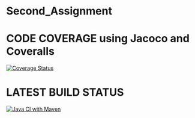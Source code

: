 # Second_Assignment

# CODE COVERAGE using Jacoco and Coveralls
[![Coverage Status](https://coveralls.io/repos/github/[user]/[repo]/badge.svg?branch=main)](https://coveralls.io/github/[user]/[repo]?branch=main)

# LATEST BUILD STATUS
[![Java CI with Maven](https://github.com/[user]/[repo]/actions/workflows/maven.yml/badge.svg?branch=main)](https://github.com/[user]/[repo]/actions/workflows/maven.yml)

